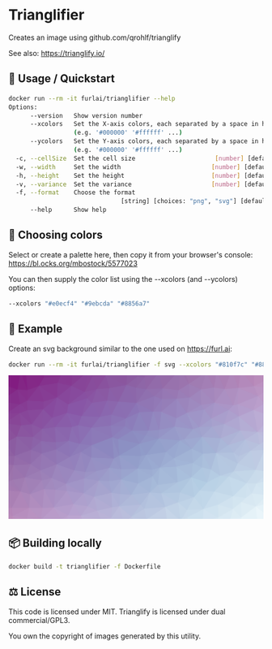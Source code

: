 # Trianglifier

Creates an image using github.com/qrohlf/trianglify

See also: https://trianglify.io/

## 🚀 Usage / Quickstart

```bash
docker run --rm -it furlai/trianglifier --help
Options:
      --version   Show version number                                  [boolean]
      --xcolors   Set the X-axis colors, each separated by a space in hex format
                  (e.g. '#000000' '#ffffff' ...)                         [array]
      --ycolors   Set the Y-axis colors, each separated by a space in hex format
                  (e.g. '#000000' '#ffffff' ...)                         [array]
  -c, --cellSize  Set the cell size                      [number] [default: 100]
  -w, --width     Set the width                         [number] [default: 1920]
  -h, --height    Set the height                        [number] [default: 1080]
  -v, --variance  Set the variance                      [number] [default: 0.75]
  -f, --format    Choose the format
                               [string] [choices: "png", "svg"] [default: "png"]
      --help      Show help                                            [boolean]
```

## 🎨 Choosing colors

Select or create a palette here, then copy it from your browser's console:
https://bl.ocks.org/mbostock/5577023

You can then supply the color list using the --xcolors (and --ycolors) options:

```bash
--xcolors "#e0ecf4" "#9ebcda" "#8856a7"
```

## 👀 Example

Create an svg background similar to the one used on https://furl.ai:

```bash
docker run --rm -it furlai/trianglifier -f svg --xcolors "#810f7c" "#8856a7" "#8c96c6" "#b3cde3" "#edf8fb" > example.svg
```

![Example](example.svg)

## 📦 Building locally

```bash
docker build -t trianglifier -f Dockerfile
```

## ⚖️ License

This code is licensed under MIT. Trianglify is licensed under dual commercial/GPL3.

You own the copyright of images generated by this utility.
